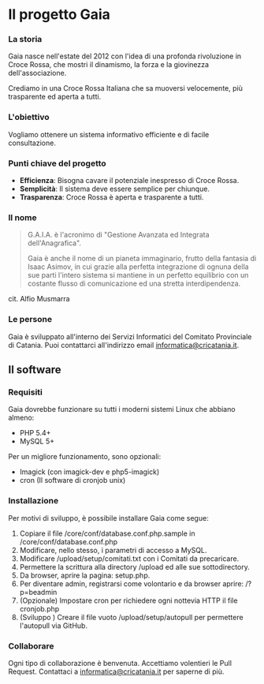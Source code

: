 # Il progetto Gaia

### La storia

Gaia nasce nell'estate del 2012 con l'idea di una profonda rivoluzione in Croce Rossa, che mostri il 
dinamismo, la forza e la giovinezza dell'associazione.

Crediamo in una Croce Rossa Italiana che sa muoversi velocemente, più trasparente ed aperta a tutti.

### L'obiettivo

Vogliamo ottenere un sistema informativo efficiente e di facile consultazione. 

### Punti chiave del progetto
 
* **Efficienza**: Bisogna cavare il potenziale inespresso di Croce Rossa.
* **Semplicità**: Il sistema deve essere semplice per chiunque.
* **Trasparenza**: Croce Rossa è aperta e trasparente a tutti.


### Il nome

> G.A.I.A. è l'acronimo di "Gestione Avanzata ed Integrata dell'Anagrafica".
> 
> Gaia è anche il nome di un pianeta immaginario, frutto della fantasia di Isaac Asimov, in cui grazie alla perfetta integrazione di ognuna della sue parti l'intero sistema si mantiene in un perfetto equilibrio con un costante flusso di comunicazione ed una stretta interdipendenza.

cit. Alfio Musmarra

### Le persone

Gaia è sviluppato all'interno dei Servizi Informatici del Comitato Provinciale di Catania. Puoi contattarci all'indirizzo email <informatica@cricatania.it>.




## Il software

### Requisiti

Gaia dovrebbe funzionare su tutti i moderni sistemi Linux che abbiano almeno:

* PHP 5.4+
* MySQL 5+

Per un migliore funzionamento, sono opzionali:

* Imagick (con imagick-dev e php5-imagick)
* cron (Il software di cronjob unix)

### Installazione

Per motivi di sviluppo, è possibile installare Gaia come segue:

1. Copiare il file /core/conf/database.conf.php.sample in /core/conf/database.conf.php
2. Modificare, nello stesso, i parametri di accesso a MySQL.
3. Modificare /upload/setup/comitati.txt con i Comitati da precaricare.
3. Permettere la scrittura alla directory /upload ed alle sue sottodirectory.
4. Da browser, aprire la pagina: setup.php.
5. Per diventare admin, registrarsi come volontario e da browser aprire: /?p=beadmin
5. (Opzionale) Impostare cron per richiedere ogni nottevia HTTP il file cronjob.php
6. (Sviluppo ) Creare il file vuoto /upload/setup/autopull per permettere l'autopull via GitHub.

### Collaborare

Ogni tipo di collaborazione è benvenuta. Accettiamo volentieri le Pull Request.
Contattaci a <informatica@cricatania.it> per saperne di più.

